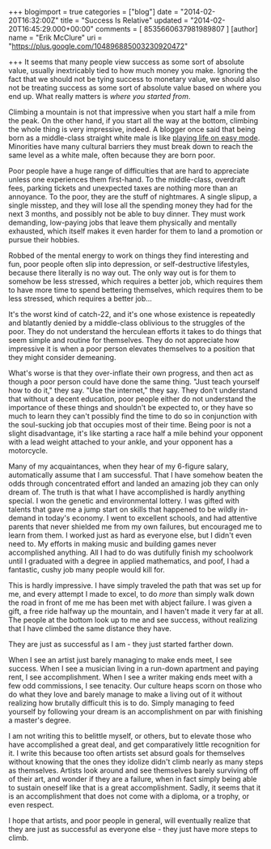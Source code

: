 +++
blogimport = true
categories = ["blog"]
date = "2014-02-20T16:32:00Z"
title = "Success Is Relative"
updated = "2014-02-20T16:45:29.000+00:00"
comments = [ 8535660637981989807 ]
[author]
name = "Erik McClure"
uri = "https://plus.google.com/104896885003230920472"

+++
It seems that many people view success as some sort of absolute value, usually inextricably tied to how much money you make. Ignoring the fact that we should not be tying success to monetary value, we should also not be treating success as some sort of absolute value based on where you end up. What really matters is *where you started from*.

Climbing a mountain is not that impressive when you start half a mile from the peak. On the other hand, if you start all the way at the bottom, climbing the whole thing is very impressive, indeed. A blogger once said that being born as a middle-class straight white male is like [playing life on easy mode](http://whatever.scalzi.com/2012/05/15/straight-white-male-the-lowest-difficulty-setting-there-is/). Minorities have many cultural barriers they must break down to reach the same level as a white male, often because they are born poor.

Poor people have a huge range of difficulties that are hard to appreciate unless one experiences them first-hand. To the middle-class, overdraft fees, parking tickets and unexpected taxes are nothing more than an annoyance. To the poor, they are the stuff of nightmares. A single slipup, a single misstep, and they will lose all the spending money they had for the next 3 months, and possibly not be able to buy dinner. They must work demanding, low-paying jobs that leave them physically and mentally exhausted, which itself makes it even harder for them to land a promotion or pursue their hobbies.

Robbed of the mental energy to work on things they find interesting and fun, poor people often slip into depression, or self-destructive lifestyles, because there literally is no way out. The only way out is for them to somehow be less stressed, which requires a better job, which requires them to have more time to spend bettering themselves, which requires them to be less stressed, which requires a better job...

It's the worst kind of catch-22, and it's one whose existence is repeatedly and blatantly denied by a middle-class oblivious to the struggles of the poor. They do not understand the herculean efforts it takes to do things that seem simple and routine for themselves. They do not appreciate how impressive it is when a poor person elevates themselves to a position that they might consider demeaning.

What's worse is that they over-inflate their own progress, and then act as though a poor person could have done the same thing. "Just teach yourself how to do it," they say. "Use the internet," they say. They don't understand that without a decent education, poor people either do not understand the importance of these things and shouldn't be expected to, or they have so much to learn they can't possibly find the time to do so in conjunction with the soul-sucking job that occupies most of their time. Being poor is not a slight disadvantage, it's like starting a race half a mile behind your opponent with a lead weight attached to your ankle, and your opponent has a motorcycle.

Many of my acquaintances, when they hear of my 6-figure salary, automatically assume that I am successful. That I have somehow beaten the odds through concentrated effort and landed an amazing job they can only dream of. The truth is that what I have accomplished is hardly anything special. I won the genetic and environmental lottery. I was gifted with talents that gave me a jump start on skills that happened to be wildly in-demand in today's economy. I went to excellent schools, and had attentive parents that never shielded me from my own failures, but encouraged me to learn from them. I worked just as hard as everyone else, but I didn't even need to. My efforts in making music and building games never accomplished anything. All I had to do was dutifully finish my schoolwork until I graduated with a degree in applied mathematics, and poof, I had a fantastic, cushy job many people would kill for.

This is hardly impressive. I have simply traveled the path that was set up for me, and every attempt I made to excel, to do *more* than simply walk down the road in front of me me has been met with abject failure. I was given a gift, a free ride halfway up the mountain, and I haven't made it very far at all. The people at the bottom look up to me and see success, without realizing that I have climbed the same distance they have.

They are just as successful as I am - they just started farther down.

When I see an artist just barely managing to make ends meet, I see success. When I see a musician living in a run-down apartment and paying rent, I see accomplishment. When I see a writer making ends meet with a few odd commissions, I see tenacity. Our culture heaps scorn on those who do what they love and barely manage to make a living out of it without realizing how brutally difficult this is to do. Simply managing to feed yourself by following your dream is an accomplishment on par with finishing a master's degree. 

I am not writing this to belittle myself, or others, but to elevate those who have accomplished a great deal, and get comparatively little recognition for it. I write this because too often artists set absurd goals for themselves without knowing that the ones they idolize didn't climb nearly as many steps as themselves. Artists look around and see themselves barely surviving off of their art, and wonder if they are a failure, when in fact simply being able to sustain oneself like that is a great accomplishment. Sadly, it seems that it is an accomplishment that does not come with a diploma, or a trophy, or even respect.

I hope that artists, and poor people in general, will eventually realize that they are just as successful as everyone else - they just have more steps to climb.
